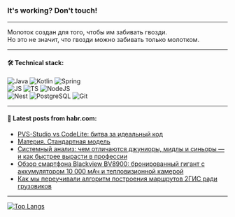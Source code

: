 ### It's working? Don't touch!

---
Молоток создан для того, чтобы им забивать гвозди. <br>
Но это не значит, что гвозди можно забивать только молотком.

---

#### 🛠️ Technical stack:

![Java](https://img.shields.io/badge/Java-informational?logo=Oracle&style=flat&logoColor=white&color=FF4500)
![Kotlin](https://img.shields.io/badge/Kotlin-informational?logo=Kotlin&style=flat&logoColor=white&color=774D97)
![Spring](https://img.shields.io/badge/SpringBoot-informational?logo=SpringBoot&style=flat&logoColor=white&color=6DB33F) <br>
![JS](https://img.shields.io/badge/JS-informational?logo=javaScript&style=flat&logoColor=black&color=F7Df1E)
![TS](https://img.shields.io/badge/TypeScript-informational?logo=typeScript&style=flat&logoColor=black&color=0667A8)
![NodeJS](https://img.shields.io/badge/NodeJS-informational?logo=node.js&style=flat&logoColor=white&color=70A760) <br>
![Nest](https://img.shields.io/badge/NestJS-informational?logo=NestJS&style=flat&logoColor=white&color=E0234E)
![PostgreSQL](https://img.shields.io/badge/PostgreSQL-informational?logo=PostgreSQL&style=flat&logoColor=white&color=DAA520)
![Git](https://img.shields.io/badge/Git-informational?logo=git&style=flat&logoColor=white&color=778899)

___

#### 💬 Latest posts from habr.com:

<!-- BLOG-POST-LIST:START -->
- [PVS-Studio vs CodeLite: битва за идеальный код](https://habr.com/ru/companies/pvs-studio/articles/757900/?utm_source=habrahabr&utm_medium=rss&utm_campaign=757900)
- [Материя. Стандартная модель](https://habr.com/ru/articles/757404/?utm_source=habrahabr&utm_medium=rss&utm_campaign=757404)
- [Системный анализ: чем отличаются джуниоры, мидлы и синьоры — и как быстрее вырасти в профессии](https://habr.com/ru/companies/yandex_praktikum/articles/757676/?utm_source=habrahabr&utm_medium=rss&utm_campaign=757676)
- [Обзор смартфона Blackview BV8900: бронированный гигант с аккумулятором 10 000 мАч и тепловизионной камерой](https://habr.com/ru/articles/757852/?utm_source=habrahabr&utm_medium=rss&utm_campaign=757852)
- [Как мы переучивали алгоритм построения маршрутов 2ГИС ради грузовиков](https://habr.com/ru/companies/2gis/articles/757538/?utm_source=habrahabr&utm_medium=rss&utm_campaign=757538)
<!-- BLOG-POST-LIST:END -->

---
[![Top Langs](https://github-readme-stats-git-master-advtsetting-gmailcom.vercel.app/api/top-langs/?username=zloylis&langs_count=10&hide_title=false&title_color=e6edf3&size_weight=0.5&count_weight=0.5&layout=compact&hide_border=true&theme=dracula)](https://github.com/zloylis)

<!-- ![GitHub stats](https://github-readme-stats-git-master-advtsetting-gmailcom.vercel.app/api?username=zloylis&show_icons=true&hide_border=true&theme=dracula&hide_title=true&include_all_commits=true&count_private=true&hide=contribs&hide_rank=true) -->
